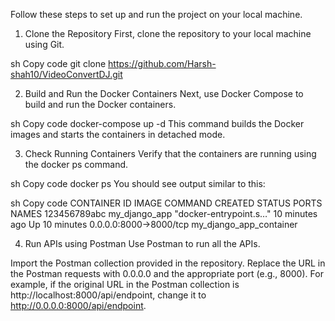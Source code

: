 Follow these steps to set up and run the project on your local machine.

1. Clone the Repository
First, clone the repository to your local machine using Git.

sh
Copy code
git clone https://github.com/Harsh-shah10/VideoConvertDJ.git

2. Build and Run the Docker Containers
Next, use Docker Compose to build and run the Docker containers.

sh
Copy code
docker-compose up -d
This command builds the Docker images and starts the containers in detached mode.

3. Check Running Containers
Verify that the containers are running using the docker ps command.

sh
Copy code
docker ps
You should see output similar to this:

sh
Copy code
CONTAINER ID   IMAGE          COMMAND                  CREATED          STATUS          PORTS                    NAMES
123456789abc   my_django_app  "docker-entrypoint.s…"   10 minutes ago   Up 10 minutes   0.0.0.0:8000->8000/tcp   my_django_app_container

4. Run APIs using Postman
Use Postman to run all the APIs.

Import the Postman collection provided in the repository.
Replace the URL in the Postman requests with 0.0.0.0 and the appropriate port (e.g., 8000).
For example, if the original URL in the Postman collection is http://localhost:8000/api/endpoint, change it to http://0.0.0.0:8000/api/endpoint.

